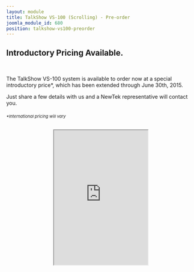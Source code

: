 ```yaml
---
layout: module
title: TalkShow VS-100 (Scrolling) - Pre-order
joomla_module_id: 680
position: talkshow-vs100-preorder
---
```

<div class="custom"  >
  <div class="row">
<div class="col-md-12 wow fadeInLeft animated" data-wow-offset="10" data-wow-duration="1.5s">
<h2 class="white-text">Introductory Pricing Available.</h2>
</div>
</div>
<div class="row"><!-- BRIEF -->
<div class="col-md-7 left-align wow fadeInLeft animated" data-wow-offset="10" data-wow-duration="1.5s">
<div class="spacer100 hidden-xs hidden-md hidden-sm">&nbsp;</div>
<div><img src="{{"images/talkshow/talkshow-scrolling-page/TalkShow-NO_MONITOR-C1.png" | cdn }}" class="img-responsive" alt="" /></div>
<p>The TalkShow VS-100 system is available to order now at a special introductory price*, which has been extended through June 30th, 2015.</p>
<p>Just share a few details with us and a NewTek representative will contact you.</p>

<p style="margin-top: 20px; font-size: 11px;"><em>*International pricing will vary</em></p>

   </div>
<!-- /ENDBRIEF -->
<div class="col-md-2 wow fadeInRight animated" data-wow-offset="10" data-wow-duration="1.5s">&nbsp;</div>
<!-- marketo form -->
<div class="col-md-3 wow fadeInRight animated" data-wow-offset="10" data-wow-duration="1.5s">
<div class="mini-block marketo-grey">
<div align="center"><?php include("./siteIncludes/ad-tracking.php"); ?> <iframe src="http://pages.newtek.com/TalkShow-PreOrder_TalkShow-Pre-Order-Form.html?referrer=<?php echo $referrer; ?>" height="360" width="250px;" allowfullscreen="allowfullscreen" scrolling="no"></iframe>
<div class="cf_widgetLoader cf_w_cf252e59be7046f4bf0e4d9ecf3536a8">&nbsp;</div>
</div>
</div>
</div>
<!-- /END IMAGE --></div>
<!-- /END ROW --></div>
